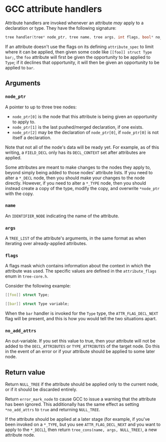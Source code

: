 
# GCC attribute handlers

Attribute handlers are invoked whenever an attribute *may* apply to a declaration or type. They have the following signature:

```c
tree handler(tree* node_ptr, tree name, tree args, int flags, bool* no_add_attrs);
```

If an attribute doesn't use the flags on its defining `attribute_spec` to limit where it can be applied, then given some code like `[[foo]] struct Type bar;`, the `foo` attribute will first be given the opportunity to be applied to `Type`; if it declines that opportunity, it will then be given an opportunity to be applied to `bar`.


## Arguments

### `node_ptr`

A pointer to up to three tree nodes:

* `node_ptr[0]` is the node that this attribute is being given an opportunity to apply to.
* `node_ptr[1]` is the last pushed/merged declaration, if one exists.
* `node_ptr[2]` may be the declaration of `node_ptr[0]`, if `node_ptr[0]` is not itself a declaration.

Note that not all of the node's data will be ready yet. For example, as of this writing, a `FIELD_DECL` only has its `DECL_CONTEXT` set after attributes are applied.

Some attributes are meant to make changes to the nodes they apply to, beyond simply being added to those nodes' attribute lists. If you need to alter a `*_DECL` node, then you should make your changes to the node directly. However, if you need to alter a `*_TYPE` node, then you should instead create a copy of the type, modify the copy, and overwrite `*node_ptr` with the copy.

### `name`

An `IDENTIFIER_NODE` indicating the name of the attribute.

### `args`

A `TREE_LIST` of the attribute's arguments, in the same format as when iterating over already-applied attributes.

### `flags`

A flags mask which contains information about the context in which the attribute was used. The specific values are defined in the `attribute_flags` enum in `tree-core.h`.

Consider the following example:

```c
[[foo]] struct Type;

[[bar]] struct Type variable;
```

When the `bar` handler is invoked for the `Type` type, the `ATTR_FLAG_DECL_NEXT` flag will be present, and this is how you would tell the two situations apart.

### `no_add_attrs`

An out-variable. If you set this value to true, then your attribute will not be added to the `DECL_ATTRIBUTES` or `TYPE_ATTRIBUTES` of the target node. Do this in the event of an error or if your attribute should be applied to some later node.


## Return value

Return `NULL_TREE` if the attribute should be applied only to the current node, or if it should be discarded entirely.

Return `error_mark_node` to cause GCC to issue a warning that the attribute has been ignored. This additionally has the same effect as setting `*no_add_attrs` to `true` and returning `NULL_TREE`.

If the attribute should be applied at a later stage (for example, if you've been invoked on a `*_TYPE`, but you see `ATTR_FLAG_DECL_NEXT` and you want to apply to the `*_DECL`), then return `tree_cons(name, args, NULL_TREE)`, a new attribute node.